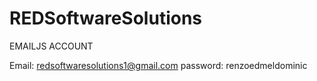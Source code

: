 # REDSoftwareSolutions

EMAILJS ACCOUNT

Email: redsoftwaresolutions1@gmail.com
password: renzoedmeldominic
